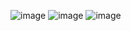 ![image](https://github.com/user-attachments/assets/e9d98aef-0e5a-4b94-8018-bb3855e6dd4c)
![image](https://github.com/user-attachments/assets/e947e210-ad5e-4556-b281-5a536c3734ba)
![image](https://github.com/user-attachments/assets/89d2d778-ba3b-4cad-88e5-d38b19f6ab98)

